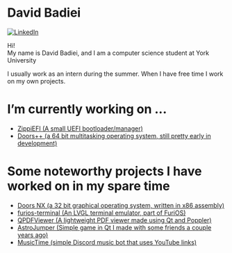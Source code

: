 # David Badiei
[![LinkedIn](https://img.shields.io/badge/LinkedIn-000?style=flat&logoColor=blue&logo=linkedin)](https://www.linkedin.com/in/david-badiei-298638257/)

Hi!\
My name is David Badiei, and I am a computer science student at York University

I usually work as an intern during the summer. When I have free time I work on my own projects.

# I’m currently working on ...
  - [ZippiEFI (A small UEFI bootloader/manager)](https://github.com/DavidB420/zippiefi)
  - [Doors++ (a 64 bit multitasking operating system, still pretty early in development)](https://github.com/DavidB420/doorspp)

# Some noteworthy projects I have worked on in my spare time
- [Doors NX (a 32 bit graphical operating system, written in x86 assembly)](https://github.com/DavidB420/doorsnx151)
- [furios-terminal (An LVGL terminal emulator, part of FuriOS)](https://github.com/DavidB420/furios-terminal)
- [QPDFViewer (A lightweight PDF viewer made using Qt and Poppler)](https://github.com/DavidB420/qpdfviewer)
- [AstroJumper (Simple game in Qt I made with some friends a couple years ago)](https://github.com/DavidB420/AstroJumper)
- [MusicTime (simple Discord music bot that uses YouTube links)](https://github.com/DavidB420/musictime-public)
